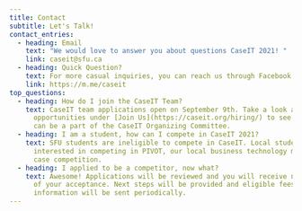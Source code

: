 ```yaml
---
title: Contact
subtitle: Let's Talk!
contact_entries:
  - heading: Email
    text: "We would love to answer you about questions CaseIT 2021! "
    link: caseit@sfu.ca
  - heading: Quick Question?
    text: For more casual inquiries, you can reach us through Facebook or Instagram
    link: https://m.me/caseit
top_questions:
  - heading: How do I join the CaseIT Team?
    text: CaseIT team applications open on September 9th. Take a look at our
      opportunities under [Join Us](https://caseit.org/hiring/) to see how you
      can be a part of the CaseIT Organizing Committee.
  - heading: I am a student, how can I compete in CaseIT 2021?
    text: SFU students are ineligible to compete in CaseIT. Local students may be
      interested in competing in PIVOT, our local business technology management
      case competition.
  - heading: I applied to be a competitor, now what?
    text: Awesome! Applications will be reviewed and you will receive notification
      of your acceptance. Next steps will be provided and eligible fees and
      information will be sent periodically.
---
```

